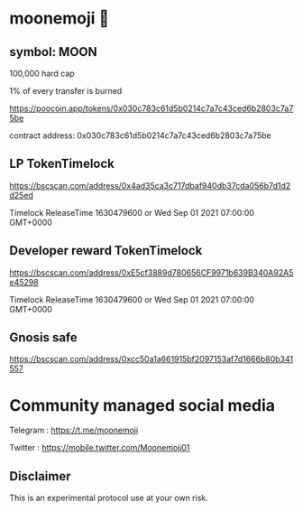 # moonemoji 🌙
## symbol: MOON

100,000 hard cap

1% of every transfer is burned

https://poocoin.app/tokens/0x030c783c61d5b0214c7a7c43ced6b2803c7a75be

contract address: 0x030c783c61d5b0214c7a7c43ced6b2803c7a75be

## LP TokenTimelock

https://bscscan.com/address/0x4ad35ca3c717dbaf940db37cda056b7d1d2d25ed

Timelock ReleaseTime 1630479600 or Wed Sep 01 2021 07:00:00 GMT+0000

## Developer reward TokenTimelock

https://bscscan.com/address/0xE5cf3889d780656CF9971b639B340A92A5e45298

Timelock ReleaseTime 1630479600 or Wed Sep 01 2021 07:00:00 GMT+0000

## Gnosis safe

https://bscscan.com/address/0xcc50a1a661915bf2097153af7d1666b80b341557

# Community managed social media

Telegram : https://t.me/moonemoji

Twitter : https://mobile.twitter.com/Moonemoji01
 
## Disclaimer

This is an experimental protocol use at your own risk. 
